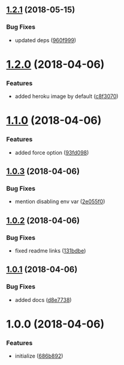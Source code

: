 <a name="1.2.1"></a>
## [1.2.1](https://github.com/heroku/heroku-cli-notifications/compare/v1.2.0...v1.2.1) (2018-05-15)


### Bug Fixes

* updated deps ([960f999](https://github.com/heroku/heroku-cli-notifications/commit/960f999))

<a name="1.2.0"></a>
# [1.2.0](https://github.com/heroku/heroku-cli-notifications/compare/v1.1.0...v1.2.0) (2018-04-06)


### Features

* added heroku image by default ([c8f3070](https://github.com/heroku/heroku-cli-notifications/commit/c8f3070))

<a name="1.1.0"></a>
# [1.1.0](https://github.com/heroku/heroku-cli-notifications/compare/v1.0.3...v1.1.0) (2018-04-06)


### Features

* added force option ([93fd098](https://github.com/heroku/heroku-cli-notifications/commit/93fd098))

<a name="1.0.3"></a>
## [1.0.3](https://github.com/heroku/heroku-cli-notifications/compare/v1.0.2...v1.0.3) (2018-04-06)


### Bug Fixes

* mention disabling env var ([2e055f0](https://github.com/heroku/heroku-cli-notifications/commit/2e055f0))

<a name="1.0.2"></a>
## [1.0.2](https://github.com/heroku/heroku-cli-notifications/compare/v1.0.1...v1.0.2) (2018-04-06)


### Bug Fixes

* fixed readme links ([131bdbe](https://github.com/heroku/heroku-cli-notifications/commit/131bdbe))

<a name="1.0.1"></a>
## [1.0.1](https://github.com/heroku/heroku-cli-notifications/compare/v1.0.0...v1.0.1) (2018-04-06)


### Bug Fixes

* added docs ([d8e7738](https://github.com/heroku/heroku-cli-notifications/commit/d8e7738))

<a name="1.0.0"></a>
# 1.0.0 (2018-04-06)


### Features

* initialize ([686b892](https://github.com/heroku/heroku-cli-notifications/commit/686b892))
